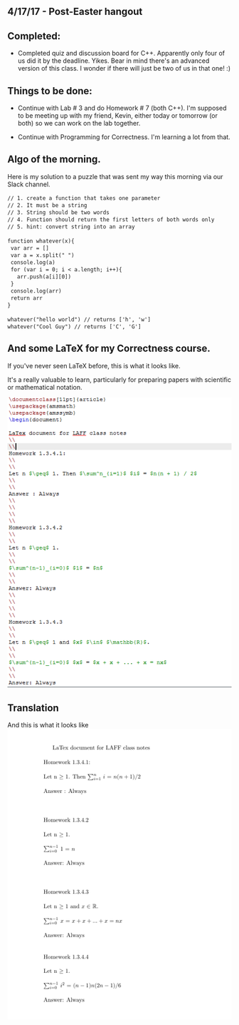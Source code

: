 ## 4/17/17 - Post-Easter hangout

## Completed:

- Completed quiz and discussion board for C++. Apparently only four of us did it by the deadline. Yikes. 
  Bear in mind there's an advanced version of this class. I wonder if there will just be two of us in that one! :)

## Things to be done:

- Continue with Lab # 3 and do Homework # 7 (both C++). I'm supposed to be meeting up with my friend, Kevin, either today 
  or tomorrow (or both) so we can work on the lab together. 

- Continue with Programming for Correctness. I'm learning a lot from that. 

## Algo of the morning. 

Here is my solution to a puzzle that was sent my way this morning via our Slack channel.

```
// 1. create a function that takes one parameter
// 2. It must be a string 
// 3. String should be two words 
// 4. Function should return the first letters of both words only
// 5. hint: convert string into an array 

function whatever(x){
 var arr = []
 var a = x.split(" ")
 console.log(a)
 for (var i = 0; i < a.length; i++){
   arr.push(a[i][0])
 }
 console.log(arr)
 return arr
}

whatever("hello world") // returns ['h', 'w']
whatever("Cool Guy") // returns ['C', 'G']

```

## And some LaTeX for my Correctness course.

If you've never seen LaTeX before, this is what it looks like.

It's a really valuable to learn, particularly for preparing papers with scientific or mathematical notation.



![latex](/images/1_l.png)

## Translation 

And this is what it looks like
![latex_translate](/images/1.png)


